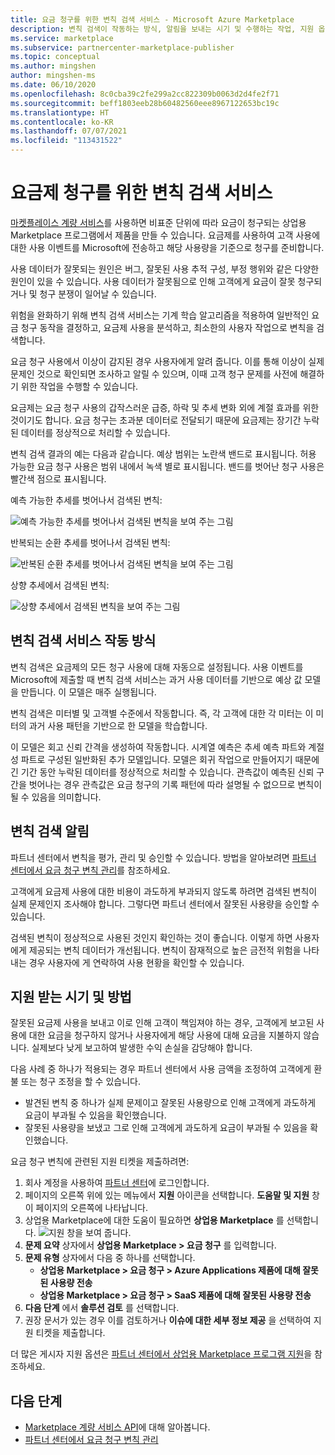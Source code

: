 ```yaml
---
title: 요금 청구를 위한 변칙 검색 서비스 - Microsoft Azure Marketplace
description: 변칙 검색이 작동하는 방식, 알림을 보내는 시기 및 수행하는 작업, 지원 옵션에 대해 설명합니다.
ms.service: marketplace
ms.subservice: partnercenter-marketplace-publisher
ms.topic: conceptual
ms.author: mingshen
author: mingshen-ms
ms.date: 06/10/2020
ms.openlocfilehash: 8c0cba39c2fe299a2cc822309b0063d2d4fe2f71
ms.sourcegitcommit: beff1803eeb28b60482560eee8967122653bc19c
ms.translationtype: HT
ms.contentlocale: ko-KR
ms.lasthandoff: 07/07/2021
ms.locfileid: "113431522"
---
```

# <a name="anomaly-detection-service-for-metered-billing"></a>요금제 청구를 위한 변칙 검색 서비스

[마켓플레이스 계량 서비스](../marketplace-metering-service-apis-faq.yml)를 사용하면 비표준 단위에 따라 요금이 청구되는 상업용 Marketplace 프로그램에서 제품을 만들 수 있습니다. 요금제를 사용하여 고객 사용에 대한 사용 이벤트를 Microsoft에 전송하고 해당 사용량을 기준으로 청구를 준비합니다.

사용 데이터가 잘못되는 원인은 버그, 잘못된 사용 추적 구성, 부정 행위와 같은 다양한 원인이 있을 수 있습니다. 사용 데이터가 잘못됨으로 인해 고객에게 요금이 잘못 청구되거나 및 청구 분쟁이 일어날 수 있습니다.

위험을 완화하기 위해 변칙 검색 서비스는 기계 학습 알고리즘을 적용하여 일반적인 요금 청구 동작을 결정하고, 요금제 사용을 분석하고, 최소한의 사용자 작업으로 변칙을 검색합니다.

요금 청구 사용에서 이상이 감지된 경우 사용자에게 알려 줍니다. 이를 통해 이상이 실제 문제인 것으로 확인되면 조사하고 알릴 수 있으며, 이때 고객 청구 문제를 사전에 해결하기 위한 작업을 수행할 수 있습니다.

요금제는 요금 청구 사용의 갑작스러운 급증, 하락 및 추세 변화 외에 계절 효과를 위한 것이기도 합니다. 요금 청구는 초과분 데이터로 전달되기 때문에 요금제는 장기간 누락된 데이터를 정상적으로 처리할 수 있습니다.

변칙 검색 결과의 예는 다음과 같습니다. 예상 범위는 노란색 밴드로 표시됩니다. 허용 가능한 요금 청구 사용은 범위 내에서 녹색 별로 표시됩니다. 밴드를 벗어난 청구 사용은 빨간색 점으로 표시됩니다.  

예측 가능한 추세를 벗어나서 검색된 변칙:

![예측 가능한 추세를 벗어나서 검색된 변칙을 보여 주는 그림](media/anomaly-1.png)

반복되는 순환 추세를 벗어나서 검색된 변칙:

![반복된 순환 추세를 벗어나서 검색된 변칙을 보여 주는 그림](media/anomaly-2.png)

상향 추세에서 검색된 변칙:

![상향 추세에서 검색된 변칙을 보여 주는 그림](media/anomaly-3.png)

## <a name="how-anomaly-detection-service-works"></a>변칙 검색 서비스 작동 방식

변칙 검색은 요금제의 모든 청구 사용에 대해 자동으로 설정됩니다. 사용 이벤트를 Microsoft에 제출할 때 변칙 검색 서비스는 과거 사용 데이터를 기반으로 예상 값 모델을 만듭니다. 이 모델은 매주 실행됩니다.

변칙 검색은 미터별 및 고객별 수준에서 작동합니다. 즉, 각 고객에 대한 각 미터는 이 미터의 과거 사용 패턴을 기반으로 한 모델을 학습합니다.

이 모델은 회고 신뢰 간격을 생성하여 작동합니다. 시계열 예측은 추세 예측 파트와 계절성 파트로 구성된 일반화된 추가 모델입니다. 모델은 회귀 작업으로 만들어지기 때문에 긴 기간 동안 누락된 데이터를 정상적으로 처리할 수 있습니다. 관측값이 예측된 신뢰 구간을 벗어나는 경우 관측값은 요금 청구의 기록 패턴에 따라 설명될 수 없으므로 변칙이 될 수 있음을 의미합니다.

## <a name="anomaly-detection-notification"></a>변칙 검색 알림

파트너 센터에서 변칙을 평가, 관리 및 승인할 수 있습니다. 방법을 알아보려면 [파트너 센터에서 요금 청구 변칙 관리](../anomaly-detection.md)를 참조하세요.

고객에게 요금제 사용에 대한 비용이 과도하게 부과되지 않도록 하려면 검색된 변칙이 실제 문제인지 조사해야 합니다. 그렇다면 파트너 센터에서 잘못된 사용량을 승인할 수 있습니다.

검색된 변칙이 정상적으로 사용된 것인지 확인하는 것이 좋습니다. 이렇게 하면 사용자에게 제공되는 변칙 데이터가 개선됩니다. 변칙이 잠재적으로 높은 금전적 위험을 나타내는 경우 사용자에 게 연락하여 사용 현황을 확인할 수 있습니다.

## <a name="when-and-how-to-get-support"></a>지원 받는 시기 및 방법

잘못된 요금제 사용을 보내고 이로 인해 고객이 책임져야 하는 경우, 고객에게 보고된 사용에 대한 요금을 청구하지 않거나 사용자에게 해당 사용에 대해 요금을 지불하지 않습니다. 실제보다 낮게 보고하여 발생한 수익 손실을 감당해야 합니다.

다음 사례 중 하나가 적용되는 경우 파트너 센터에서 사용 금액을 조정하여 고객에게 환불 또는 청구 조정을 할 수 있습니다.

- 발견된 변칙 중 하나가 실제 문제이고 잘못된 사용량으로 인해 고객에게 과도하게 요금이 부과될 수 있음을 확인했습니다.
- 잘못된 사용량을 보냈고 그로 인해 고객에게 과도하게 요금이 부과될 수 있음을 확인했습니다.

요금 청구 변칙에 관련된 지원 티켓을 제출하려면:

1. 회사 계정을 사용하여 [파트너 센터](https://go.microsoft.com/fwlink/?linkid=2165290)에 로그인합니다.
1. 페이지의 오른쪽 위에 있는 메뉴에서 **지원** 아이콘을 선택합니다. **도움말 및 지원** 창이 페이지의 오른쪽에 나타납니다.
1. 상업용 Marketplace에 대한 도움이 필요하면 **상업용 Marketplace** 를 선택합니다.
   ![지원 창을 보여 줍니다.](../media/support/commercial-marketplace-support-pane.png)
1. **문제 요약** 상자에서 **상업용 Marketplace > 요금 청구** 를 입력합니다.
1. **문제 유형** 상자에서 다음 중 하나를 선택합니다.
    - **상업용 Marketplace > 요금 청구 > Azure Applications 제품에 대해 잘못된 사용량 전송**
    - **상업용 Marketplace > 요금 청구 > SaaS 제품에 대해 잘못된 사용량 전송**
1. **다음 단계** 에서 **솔루션 검토** 를 선택합니다.
1. 권장 문서가 있는 경우 이를 검토하거나 **이슈에 대한 세부 정보 제공** 을 선택하여 지원 티켓을 제출합니다.

더 많은 게시자 지원 옵션은 [파트너 센터에서 상업용 Marketplace 프로그램 지원](../support.md)을 참조하세요.

## <a name="next-steps"></a>다음 단계

- [Marketplace 계량 서비스 API](../marketplace-metering-service-apis.md)에 대해 알아봅니다.
- [파트너 센터에서 요금 청구 변칙 관리](../anomaly-detection.md)
